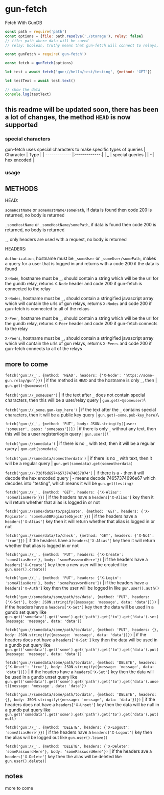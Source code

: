 # gun-fetch

Fetch With GunDB

```javascript
const path = require('path')
const options = {file: path.resolve('./storage'), relay: false}
// file: path where data will be saved
// relay: boolean, truthy means that gun-fetch will connect to relays, falsy means that gun-fetch will not connect to any relays

const gunFetch = require('gun-fetch')

const fetch = gunFetch(options)

let test = await fetch('gun://hello/test/testing', {method: 'GET'})

let testText = await test.text()

// show the data
console.log(testText)
```
## this readme will be updated soon, there has been a lot of changes, the method `HEAD` is now supported

### special characters
gun-fetch uses special characters to make specific types of queries
| Character        | Type           |
| ------------- |:-------------:|
| _ | special queries |
| - | hex encoded     |

### usage
METHODS
---
HEAD:

`someHostName` or `someHostName/somePath`, if data is found then code 200 is returned, no body is returned

`_someHostName` or `_someHostName/somePath`, if data is found then code 200 is returned, no body is returned

`_`, only headers are used with a request, no body is returned

HEADERS:

`Authorization`, hostname must be `_someUser` or `_someUser/somePath`, makes a query for a user that is logged in and returns with a code 200 if the data is found

`X-Node`, hostname must be `_`, should contain a string which will be the url for the gundb relay, returns `X-Node` header and code 200 if gun-fetch is connected to the relay

`X-Nodes`, hostname must be `_`, should contain a stringified javascript array which will contain the urls of gun relays, returns `X-Nodes` and code 200 if gun-fetch is connected to all of the relays

`X-Peer`, hostname must be `_`, should contain a string which will be the url for the gundb relay, returns `X-Peer` header and code 200 if gun-fetch connects to the relay

`X-Peers`, hostname must be `_`, should contain a stringified javascript array which will contain the urls of gun relays, returns `X-Peers` and code 200 if gun-fetch connects to all of the relays

more to come
---

`fetch('gun://_', {method: 'HEAD', headers: {'X-Node': 'https://some-gun.relay/gun'}})` | if the method is `HEAD` and the hostname is only `_`, then  | `gun.get(~@someuser)`\

`fetch('gun://_someuser')` | if the text after `_` does not contain special characters, then this will be a user/relay query | `gun.get(~@someuser)`\

`fetch('gun://_some.gun-key_here')` | if the text after the `_` contains special characters, then it will be a public key query | `gun.get(~some.pub-key_here)`\

`fetch('gun://_', {method: 'PUT', body: JSON.stringify({user: 'someuser', pass: 'somepass'})})` | if there is only `_` without any text, then this will be a user register/login query | `gun.user()`\

`fetch('gun://somedata')` | if there is no `_` with text, then it will be a regular query | `gun.get(somedata)`

`fetch('gun://somedata/someotherdata')` | if there is no `_` with text, then it will be a regular query | `gun.get(somedata).get(someotherdata)`

`fetch('gun://-736f6d657465737474657874')` | if there is a `-` then it will decode the hex encoded query | - means decode 74657374696e67 which decodes into "testing", which means it will be `gun.get(testing)`

`fetch('gun://_', {method: 'GET', headers: {'X-Alias': 'someAliasHere'}})` | if the headers have a `headers['X-Alias']` key then it will return whether that alias is logged in or not

`fetch('gun://some/data/to/paginate', {method: 'GET', headers: {'X-Paginate': 'someGunDBPaginateObject'}})` | if the headers have a `headers['X-Alias']` key then it will return whether that alias is logged in or not

`fetch('gun://some/data/to/check', {method: 'GET', headers: {'X-Not': 'true'}})` | if the headers have a `headers['X-Alias']` key then it will return whether that alias is logged in or not

`fetch('gun://_', {method: 'PUT', headers: {'X-Create': 'someAliasHere'}, body: 'somePasswordHere'})` | if the headers have a `headers['X-Create']` key then a new user will be created like `gun.user().create()`

`fetch('gun://_', {method: 'PUT', headers: {'X-Login': 'someAliasHere'}, body: 'somePasswordHere'})` | if the headers have a `headers['X-Auth']` key then the user will be logged in like `gun.user().auth()`

`fetch('gun://somedata/some/path/to/data', {method: 'PUT', headers: {'X-Set'}, body: JSON.stringify({message: 'message', data: 'data'})})` | if the headers have a `headers['X-Set']` key then the data will be used in a gundb set query like `gun.get('somedata').get('some').get('path').get('to').get('data').set({message: 'message', data: 'data'})`

`fetch('gun://somedata/some/path/to/data', {method: 'PUT', headers: {}, body: JSON.stringify({message: 'message', data: 'data'})})` | if the headers does not have a `headers['X-Set']` key then the data will be used in a gundb put query like `gun.get('somedata').get('some').get('path').get('to').get('data').put({message: 'message', data: 'data'})`

`fetch('gun://somedata/some/path/to/data', {method: 'DELETE', headers: {'X-Unset': 'true'}, body: JSON.stringify({message: 'message', data: 'data'})})` | if the headers have a `headers['X-Set']` key then the data will be used in a gundb unset query like `gun.get('somedata').get('some').get('path').get('to').get('data').unset({message: 'message', data: 'data'})`

`fetch('gun://somedata/some/path/to/data', {method: 'DELETE', headers: {}, body: JSON.stringify({message: 'message', data: 'data'})})` | if the headers does not have a `headers['X-Unset']` key then the data will be null in a gundb put query like `gun.get('somedata').get('some').get('path').get('to').get('data').put(null)`

`fetch('gun://_', {method: 'DELETE', headers: {'X-Logout': 'someAliasHere'}})` | if the headers have a `headers['X-Logout']` key then the alias will be logged out like `gun.user().leave()`

`fetch('gun://_', {method: 'DELETE', headers: {'X-Delete': 'somePasswordHere'}, body: 'somePasswordHere'})` | if the headers ave a `headers['X-Delete']` key then the alias will be deleted like `gun.user().delete()`

## notes
more to come